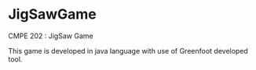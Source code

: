 JigSawGame
==========

CMPE 202 : JigSaw Game

This game is developed in java language with use of Greenfoot developed tool.
